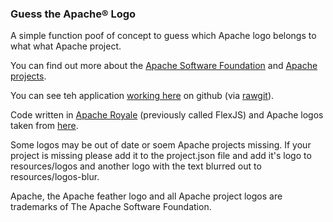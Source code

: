 ### Guess the Apache® Logo
A simple function poof of concept to guess which Apache logo belongs to what what Apache project.

You can find out more about the [Apache Software Foundation][5] and [Apache projects][6].

You can see teh application [working here][3] on github (via [rawgit][4]).

Code written in [Apache Royale][1] (previously called FlexJS) and Apache logos taken from [here][2].

Some logos may be out of date or soem Apache projects missing. If your project is missing please add it to the project.json file and add it's logo to resources/logos and another logo with the text blurred out to resources/logos-blur.

Apache, the Apache feather logo and all Apache project logos are trademarks of The Apache Software Foundation.

[1]:https://royale.apache.org
[2]:http://apache.org/img/
[3]:https://rawgit.com/justinmclean/ApacheLogos/master/compiled/index.html
[4]:https://rawgit.com/
[5]:https://www.apache.org/foundation/
[6]:https://www.apache.org/index.html#projects-list